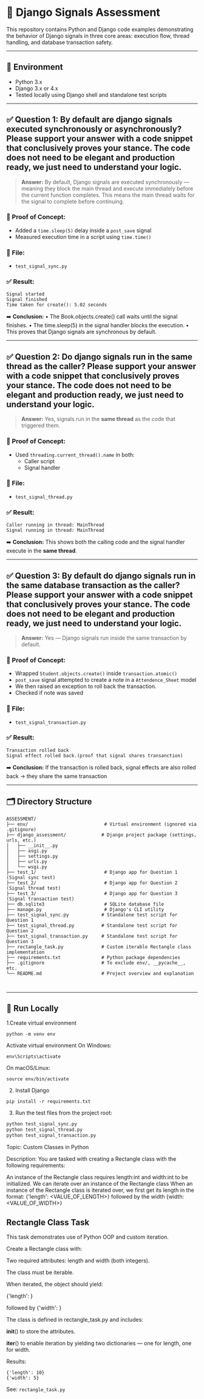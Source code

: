 # 📘 Django Signals Assessment

This repository contains Python and Django code examples demonstrating the behavior of Django signals in three core areas: execution flow, thread handling, and database transaction safety.

---

## 🧪 Environment

- Python 3.x
- Django 3.x or 4.x
- Tested locally using Django shell and standalone test scripts

---

## ✅ Question 1: By default are django signals executed synchronously or asynchronously? Please support your answer with a code snippet that conclusively proves your stance. The code does not need to be elegant and production ready, we just need to understand your logic.

> **Answer:** By default, Django signals are executed synchronously — meaning they block the main thread and execute immediately before the current function completes.
This means the main thread waits for the signal to complete before continuing.

### 🔬 Proof of Concept:
- Added a `time.sleep(5)` delay inside a `post_save` signal
- Measured execution time in a script using `time.time()`

### 📂 File:
- `test_signal_sync.py`

### ✅ Result:
```
Signal started
Signal finished
Time taken for create(): 5.02 seconds
```

➡️ **Conclusion:** 
•	The Book.objects.create() call waits until the signal finishes.
•	The time.sleep(5) in the signal handler blocks the execution.
•	This proves that Django signals are synchronous by default.


---

## ✅ Question 2: Do django signals run in the same thread as the caller? Please support your answer with a code snippet that conclusively proves your stance. The code does not need to be elegant and production ready, we just need to understand your logic.

> **Answer:** Yes, signals run in the **same thread** as the code that triggered them.

### 🔬 Proof of Concept:
- Used `threading.current_thread().name` in both:
  - Caller script
  - Signal handler

### 📂 File:
- `test_signal_thread.py`

### ✅ Result:
```
Caller running in thread: MainThread
Signal running in thread: MainThread
```

➡️ **Conclusion:** This shows both the calling code and the signal handler execute in the **same thread**.

---

## ✅ Question 3: By default do django signals run in the same database transaction as the caller? Please support your answer with a code snippet that conclusively proves your stance. The code does not need to be elegant and production ready, we just need to understand your logic.

> **Answer:** Yes — Django signals run inside the same transaction by default.

### 🔬 Proof of Concept:
- Wrapped `Student.objects.create()` inside `transaction.atomic()`
- `post_save` signal attempted to create a note in a `Attendence_Sheet` model
- We then raised an exception to roll back the transaction.
- Checked if note was saved

### 📂 File:
- `test_signal_transaction.py`

### ✅ Result:
```
Transaction rolled back
Signal effect rolled back.(proof that signal shares transanction)
```

➡️ **Conclusion:** If the transaction is rolled back, signal effects are also rolled back → they share the same transaction


---

## 🗂️ Directory Structure

```
ASSESSMENT/
├── env/                            # Virtual environment (ignored via .gitignore)
├── django_assessment/             # Django project package (settings, urls, etc.)
│   ├── __init__.py
│   ├── asgi.py
│   ├── settings.py
│   ├── urls.py
│   └── wsgi.py
├── test_1/                         # Django app for Question 1 (Signal sync test)
├── test_2/                         # Django app for Question 2 (Signal thread test)
├── test_3/                         # Django app for Question 3 (Signal transaction test)
├── db.sqlite3                      # SQLite database file
├── manage.py                       # Django's CLI utility
├── test_signal_sync.py            # Standalone test script for Question 1
├── test_signal_thread.py          # Standalone test script for Question 2
├── test_signal_transaction.py     # Standalone test script for Question 3
├── rectangle_task.py              # Custom iterable Rectangle class implementation
├── requirements.txt               # Python package dependencies
├── .gitignore                     # To exclude env/, __pycache__, etc.
└── README.md                      # Project overview and explanation



```

---



## 🚀 Run Locally


1.Create virtual environment
```
python -m venv env

```
Activate virtual environment
On Windows:
```
env\Scripts\activate

```

On macOS/Linux:
```
source env/bin/activate

```

2. Install Django  
```
pip install -r requirements.txt

```
3. Run the test files from the project root:
```bash
python test_signal_sync.py
python test_signal_thread.py
python test_signal_transaction.py
```
Topic: Custom Classes in Python

Description: You are tasked with creating a Rectangle class with the following requirements:

An instance of the Rectangle class requires length:int and width:int to be initialized.
We can iterate over an instance of the Rectangle class 
When an instance of the Rectangle class is iterated over, we first get its length in the format: {'length': <VALUE_OF_LENGTH>} followed by the width {width: <VALUE_OF_WIDTH>}

## Rectangle Class Task

This task demonstrates use of Python OOP and custom iteration.

Create a Rectangle class with:

Two required attributes: length and width (both integers).

The class must be iterable.

When iterated, the object should yield:

{'length': <value>}

followed by {'width': <value>}

The class is defined in rectangle_task.py and includes:

__init__() to store the attributes.

__iter__() to enable iteration by yielding two dictionaries — one for length, one for width.

Results:
```
{'length': 10}
{'width': 5}
```

See: `rectangle_task.py`
